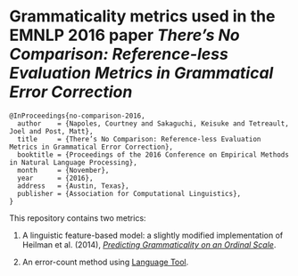 # Grammaticality metrics used in the EMNLP 2016 paper *There’s No Comparison: Reference-less Evaluation Metrics in Grammatical Error Correction*

```
@InProceedings{no-comparison-2016,
  author    = {Napoles, Courtney and Sakaguchi, Keisuke and Tetreault, Joel and Post, Matt},
  title     = {There’s No Comparison: Reference-less Evaluation Metrics in Grammatical Error Correction},
  booktitle = {Proceedings of the 2016 Conference on Empirical Methods in Natural Language Processing},
  month     = {November},
  year      = {2016},
  address   = {Austin, Texas},
  publisher = {Association for Computational Linguistics},
}
```

This repository contains two metrics:

1. A linguistic feature-based model: a slightly modified implementation of Heilman et al. (2014), [*Predicting Grammaticality on an Ordinal Scale*](http://www.aclweb.org/anthology/P14-2029).

2. An error-count method using [Language Tool](https://languagetool.org/).

